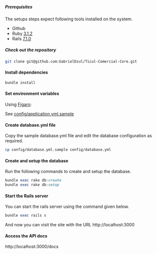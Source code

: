 ##### Prerequisites

The setups steps expect following tools installed on the system.

- Github
- Ruby [3.1.2](https://github.com/organization/project-name/blob/master/.ruby-version#L1)
- Rails [7.1.0](https://github.com/organization/project-name/blob/master/Gemfile#L12)

##### Check out the repository

```bash
git clone git@github.com:GabrielDzul/Ticul-Comercial-Core.git
```

#### Install dependencies

```bash
bundle install
```

#### Set environment variables

Using [Figaro](https://github.com/laserlemon/figaro):

See [config/application.yml.sample](https://github.com/juliendargelos/project/blob/master/config/application.yml.sample)


#### Create database.yml file

Copy the sample database.yml file and edit the database configuration as required.

```bash
cp config/database.yml.sample config/database.yml
```

#### Create and setup the database

Run the following commands to create and setup the database.

```ruby
bundle exec rake db:create
bundle exec rake db:setup
```

#### Start the Rails server

You can start the rails server using the command given below.

```ruby
bundle exec rails s
```

And now you can visit the site with the URL http://localhost:3000

#### Access the API docs

http://localhost:3000/docs